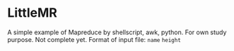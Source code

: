 # LittleMR
A simple example of Mapreduce by shellscript, awk, python.
For own study purpose. Not complete yet.
Format of input file:
`name` `height`
